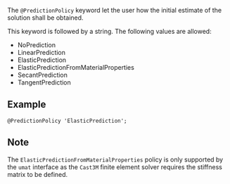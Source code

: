 The `@PredictionPolicy` keyword let the user how the initial estimate
of the solution shall be obtained.

This keyword is followed by a string. The following values are
allowed:

- NoPrediction
- LinearPrediction
- ElasticPrediction
- ElasticPredictionFromMaterialProperties
- SecantPrediction
- TangentPrediction

## Example

~~~~ {.cpp}
@PredictionPolicy 'ElasticPrediction';
~~~~~~~~

## Note

The `ElasticPredictionFromMaterialProperties` policy is only supported
by the `umat` interface as the `Cast3M` finite element solver requires
the stiffness matrix to be defined.

